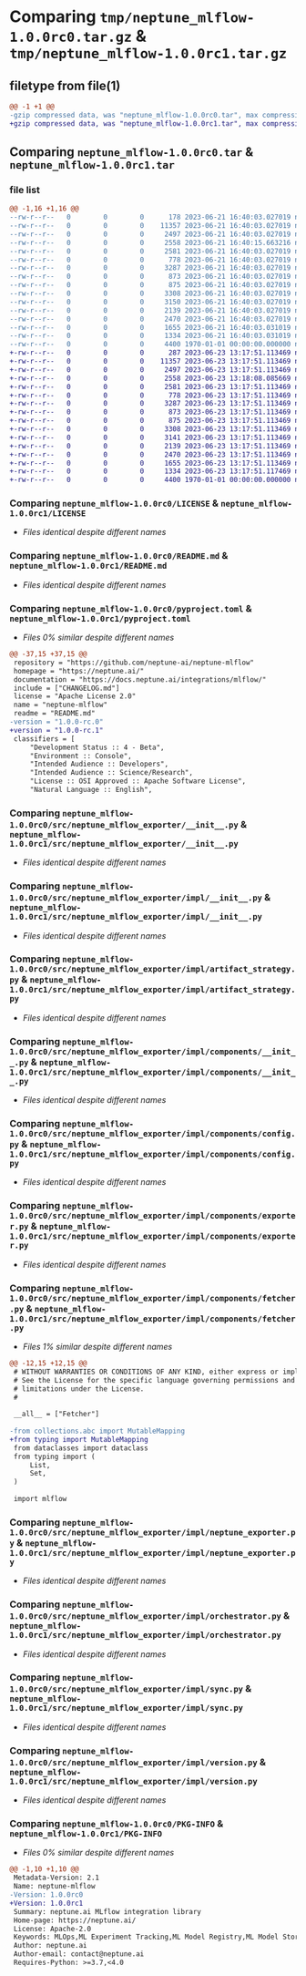# Comparing `tmp/neptune_mlflow-1.0.0rc0.tar.gz` & `tmp/neptune_mlflow-1.0.0rc1.tar.gz`

## filetype from file(1)

```diff
@@ -1 +1 @@
-gzip compressed data, was "neptune_mlflow-1.0.0rc0.tar", max compression
+gzip compressed data, was "neptune_mlflow-1.0.0rc1.tar", max compression
```

## Comparing `neptune_mlflow-1.0.0rc0.tar` & `neptune_mlflow-1.0.0rc1.tar`

### file list

```diff
@@ -1,16 +1,16 @@
--rw-r--r--   0        0        0      178 2023-06-21 16:40:03.027019 neptune_mlflow-1.0.0rc0/CHANGELOG.md
--rw-r--r--   0        0        0    11357 2023-06-21 16:40:03.027019 neptune_mlflow-1.0.0rc0/LICENSE
--rw-r--r--   0        0        0     2497 2023-06-21 16:40:03.027019 neptune_mlflow-1.0.0rc0/README.md
--rw-r--r--   0        0        0     2558 2023-06-21 16:40:15.663216 neptune_mlflow-1.0.0rc0/pyproject.toml
--rw-r--r--   0        0        0     2581 2023-06-21 16:40:03.027019 neptune_mlflow-1.0.0rc0/src/neptune_mlflow_exporter/__init__.py
--rw-r--r--   0        0        0      778 2023-06-21 16:40:03.027019 neptune_mlflow-1.0.0rc0/src/neptune_mlflow_exporter/impl/__init__.py
--rw-r--r--   0        0        0     3287 2023-06-21 16:40:03.027019 neptune_mlflow-1.0.0rc0/src/neptune_mlflow_exporter/impl/artifact_strategy.py
--rw-r--r--   0        0        0      873 2023-06-21 16:40:03.027019 neptune_mlflow-1.0.0rc0/src/neptune_mlflow_exporter/impl/components/__init__.py
--rw-r--r--   0        0        0      875 2023-06-21 16:40:03.027019 neptune_mlflow-1.0.0rc0/src/neptune_mlflow_exporter/impl/components/config.py
--rw-r--r--   0        0        0     3308 2023-06-21 16:40:03.027019 neptune_mlflow-1.0.0rc0/src/neptune_mlflow_exporter/impl/components/exporter.py
--rw-r--r--   0        0        0     3150 2023-06-21 16:40:03.027019 neptune_mlflow-1.0.0rc0/src/neptune_mlflow_exporter/impl/components/fetcher.py
--rw-r--r--   0        0        0     2139 2023-06-21 16:40:03.027019 neptune_mlflow-1.0.0rc0/src/neptune_mlflow_exporter/impl/neptune_exporter.py
--rw-r--r--   0        0        0     2470 2023-06-21 16:40:03.027019 neptune_mlflow-1.0.0rc0/src/neptune_mlflow_exporter/impl/orchestrator.py
--rw-r--r--   0        0        0     1655 2023-06-21 16:40:03.031019 neptune_mlflow-1.0.0rc0/src/neptune_mlflow_exporter/impl/sync.py
--rw-r--r--   0        0        0     1334 2023-06-21 16:40:03.031019 neptune_mlflow-1.0.0rc0/src/neptune_mlflow_exporter/impl/version.py
--rw-r--r--   0        0        0     4400 1970-01-01 00:00:00.000000 neptune_mlflow-1.0.0rc0/PKG-INFO
+-rw-r--r--   0        0        0      287 2023-06-23 13:17:51.113469 neptune_mlflow-1.0.0rc1/CHANGELOG.md
+-rw-r--r--   0        0        0    11357 2023-06-23 13:17:51.113469 neptune_mlflow-1.0.0rc1/LICENSE
+-rw-r--r--   0        0        0     2497 2023-06-23 13:17:51.113469 neptune_mlflow-1.0.0rc1/README.md
+-rw-r--r--   0        0        0     2558 2023-06-23 13:18:08.085669 neptune_mlflow-1.0.0rc1/pyproject.toml
+-rw-r--r--   0        0        0     2581 2023-06-23 13:17:51.113469 neptune_mlflow-1.0.0rc1/src/neptune_mlflow_exporter/__init__.py
+-rw-r--r--   0        0        0      778 2023-06-23 13:17:51.113469 neptune_mlflow-1.0.0rc1/src/neptune_mlflow_exporter/impl/__init__.py
+-rw-r--r--   0        0        0     3287 2023-06-23 13:17:51.113469 neptune_mlflow-1.0.0rc1/src/neptune_mlflow_exporter/impl/artifact_strategy.py
+-rw-r--r--   0        0        0      873 2023-06-23 13:17:51.113469 neptune_mlflow-1.0.0rc1/src/neptune_mlflow_exporter/impl/components/__init__.py
+-rw-r--r--   0        0        0      875 2023-06-23 13:17:51.113469 neptune_mlflow-1.0.0rc1/src/neptune_mlflow_exporter/impl/components/config.py
+-rw-r--r--   0        0        0     3308 2023-06-23 13:17:51.113469 neptune_mlflow-1.0.0rc1/src/neptune_mlflow_exporter/impl/components/exporter.py
+-rw-r--r--   0        0        0     3141 2023-06-23 13:17:51.113469 neptune_mlflow-1.0.0rc1/src/neptune_mlflow_exporter/impl/components/fetcher.py
+-rw-r--r--   0        0        0     2139 2023-06-23 13:17:51.113469 neptune_mlflow-1.0.0rc1/src/neptune_mlflow_exporter/impl/neptune_exporter.py
+-rw-r--r--   0        0        0     2470 2023-06-23 13:17:51.113469 neptune_mlflow-1.0.0rc1/src/neptune_mlflow_exporter/impl/orchestrator.py
+-rw-r--r--   0        0        0     1655 2023-06-23 13:17:51.113469 neptune_mlflow-1.0.0rc1/src/neptune_mlflow_exporter/impl/sync.py
+-rw-r--r--   0        0        0     1334 2023-06-23 13:17:51.117469 neptune_mlflow-1.0.0rc1/src/neptune_mlflow_exporter/impl/version.py
+-rw-r--r--   0        0        0     4400 1970-01-01 00:00:00.000000 neptune_mlflow-1.0.0rc1/PKG-INFO
```

### Comparing `neptune_mlflow-1.0.0rc0/LICENSE` & `neptune_mlflow-1.0.0rc1/LICENSE`

 * *Files identical despite different names*

### Comparing `neptune_mlflow-1.0.0rc0/README.md` & `neptune_mlflow-1.0.0rc1/README.md`

 * *Files identical despite different names*

### Comparing `neptune_mlflow-1.0.0rc0/pyproject.toml` & `neptune_mlflow-1.0.0rc1/pyproject.toml`

 * *Files 0% similar despite different names*

```diff
@@ -37,15 +37,15 @@
 repository = "https://github.com/neptune-ai/neptune-mlflow"
 homepage = "https://neptune.ai/"
 documentation = "https://docs.neptune.ai/integrations/mlflow/"
 include = ["CHANGELOG.md"]
 license = "Apache License 2.0"
 name = "neptune-mlflow"
 readme = "README.md"
-version = "1.0.0-rc.0"
+version = "1.0.0-rc.1"
 classifiers = [
     "Development Status :: 4 - Beta",
     "Environment :: Console",
     "Intended Audience :: Developers",
     "Intended Audience :: Science/Research",
     "License :: OSI Approved :: Apache Software License",
     "Natural Language :: English",
```

### Comparing `neptune_mlflow-1.0.0rc0/src/neptune_mlflow_exporter/__init__.py` & `neptune_mlflow-1.0.0rc1/src/neptune_mlflow_exporter/__init__.py`

 * *Files identical despite different names*

### Comparing `neptune_mlflow-1.0.0rc0/src/neptune_mlflow_exporter/impl/__init__.py` & `neptune_mlflow-1.0.0rc1/src/neptune_mlflow_exporter/impl/__init__.py`

 * *Files identical despite different names*

### Comparing `neptune_mlflow-1.0.0rc0/src/neptune_mlflow_exporter/impl/artifact_strategy.py` & `neptune_mlflow-1.0.0rc1/src/neptune_mlflow_exporter/impl/artifact_strategy.py`

 * *Files identical despite different names*

### Comparing `neptune_mlflow-1.0.0rc0/src/neptune_mlflow_exporter/impl/components/__init__.py` & `neptune_mlflow-1.0.0rc1/src/neptune_mlflow_exporter/impl/components/__init__.py`

 * *Files identical despite different names*

### Comparing `neptune_mlflow-1.0.0rc0/src/neptune_mlflow_exporter/impl/components/config.py` & `neptune_mlflow-1.0.0rc1/src/neptune_mlflow_exporter/impl/components/config.py`

 * *Files identical despite different names*

### Comparing `neptune_mlflow-1.0.0rc0/src/neptune_mlflow_exporter/impl/components/exporter.py` & `neptune_mlflow-1.0.0rc1/src/neptune_mlflow_exporter/impl/components/exporter.py`

 * *Files identical despite different names*

### Comparing `neptune_mlflow-1.0.0rc0/src/neptune_mlflow_exporter/impl/components/fetcher.py` & `neptune_mlflow-1.0.0rc1/src/neptune_mlflow_exporter/impl/components/fetcher.py`

 * *Files 1% similar despite different names*

```diff
@@ -12,15 +12,15 @@
 # WITHOUT WARRANTIES OR CONDITIONS OF ANY KIND, either express or implied.
 # See the License for the specific language governing permissions and
 # limitations under the License.
 #
 
 __all__ = ["Fetcher"]
 
-from collections.abc import MutableMapping
+from typing import MutableMapping
 from dataclasses import dataclass
 from typing import (
     List,
     Set,
 )
 
 import mlflow
```

### Comparing `neptune_mlflow-1.0.0rc0/src/neptune_mlflow_exporter/impl/neptune_exporter.py` & `neptune_mlflow-1.0.0rc1/src/neptune_mlflow_exporter/impl/neptune_exporter.py`

 * *Files identical despite different names*

### Comparing `neptune_mlflow-1.0.0rc0/src/neptune_mlflow_exporter/impl/orchestrator.py` & `neptune_mlflow-1.0.0rc1/src/neptune_mlflow_exporter/impl/orchestrator.py`

 * *Files identical despite different names*

### Comparing `neptune_mlflow-1.0.0rc0/src/neptune_mlflow_exporter/impl/sync.py` & `neptune_mlflow-1.0.0rc1/src/neptune_mlflow_exporter/impl/sync.py`

 * *Files identical despite different names*

### Comparing `neptune_mlflow-1.0.0rc0/src/neptune_mlflow_exporter/impl/version.py` & `neptune_mlflow-1.0.0rc1/src/neptune_mlflow_exporter/impl/version.py`

 * *Files identical despite different names*

### Comparing `neptune_mlflow-1.0.0rc0/PKG-INFO` & `neptune_mlflow-1.0.0rc1/PKG-INFO`

 * *Files 0% similar despite different names*

```diff
@@ -1,10 +1,10 @@
 Metadata-Version: 2.1
 Name: neptune-mlflow
-Version: 1.0.0rc0
+Version: 1.0.0rc1
 Summary: neptune.ai MLflow integration library
 Home-page: https://neptune.ai/
 License: Apache-2.0
 Keywords: MLOps,ML Experiment Tracking,ML Model Registry,ML Model Store,ML Metadata Store
 Author: neptune.ai
 Author-email: contact@neptune.ai
 Requires-Python: >=3.7,<4.0
```

